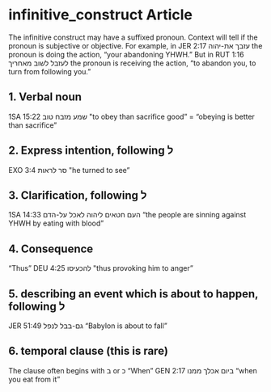 # infinitive_construct Article
The infinitive construct may have a suffixed pronoun. Context will tell if the pronoun is subjective or objective. For example, in JER 2:17 עזבך את-יהוה the pronoun is doing the action, “your abandoning YHWH.” But in RUT 1:16 לעזבל לשוב מאחריך the pronoun is receiving the action, “to abandon you, to turn from following you.”

## 1. Verbal noun
1SA 15:22
שמע מזבח טוב "to obey than sacrifice good” = “obeying is better than sacrifice”

## 2. Express intention, following ל
EXO 3:4 
סר לראות "he turned to see”

## 3. Clarification, following ל
1SA 14:33
העם חטאים ליהוה לאכל על-הדם “the people are sinning against YHWH by eating with blood”

## 4. Consequence
“Thus”
DEU 4:25
להכעיסו "thus provoking him to anger”

## 5. describing an event which is about to happen, following ל
JER 51:49
גם-בבל לנפל “Babylon is about to fall”

## 6. temporal clause (this is rare)
The clause often begins with ב or כ 
“When”
GEN 2:17
ביום אכלך ממנו “when you eat from it”

